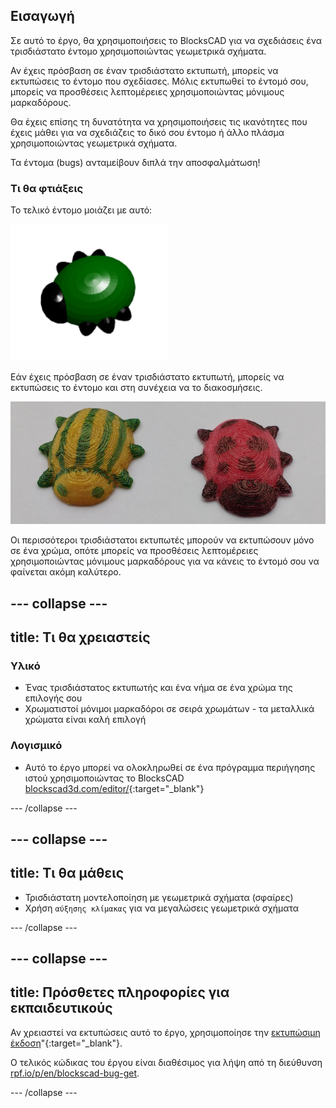## Εισαγωγή

Σε αυτό το έργο, θα χρησιμοποιήσεις το BlocksCAD για να σχεδιάσεις ένα τρισδιάστατο έντομο χρησιμοποιώντας γεωμετρικά σχήματα.

Αν έχεις πρόσβαση σε έναν τρισδιάστατο εκτυπωτή, μπορείς να εκτυπώσεις το έντομο που σχεδίασες. Μόλις εκτυπωθεί το έντομό σου, μπορείς να προσθέσεις λεπτομέρειες χρησιμοποιώντας μόνιμους μαρκαδόρους.

Θα έχεις επίσης τη δυνατότητα να χρησιμοποιήσεις τις ικανότητες που έχεις μάθει για να σχεδιάζεις το δικό σου έντομο ή άλλο πλάσμα χρησιμοποιώντας γεωμετρικά σχήματα.

Τα έντομα (bugs) ανταμείβουν διπλά την αποσφαλμάτωση!

### Τι θα φτιάξεις

Το τελικό έντομο μοιάζει με αυτό:

![στιγμιότυπο οθόνης](images/bug-complete.png)

Εάν έχεις πρόσβαση σε έναν τρισδιάστατο εκτυπωτή, μπορείς να εκτυπώσεις το έντομο και στη συνέχεια να το διακοσμήσεις.

![Ολοκληρωμένο έργο](images/bug-showcase.png)

Οι περισσότεροι τρισδιάστατοι εκτυπωτές μπορούν να εκτυπώσουν μόνο σε ένα χρώμα, οπότε μπορείς να προσθέσεις λεπτομέρειες χρησιμοποιώντας μόνιμους μαρκαδόρους για να κάνεις το έντομό σου να φαίνεται ακόμη καλύτερο.

--- collapse ---
---
title: Τι θα χρειαστείς
---

### Υλικό

+ Ένας τρισδιάστατος εκτυπωτής και ένα νήμα σε ένα χρώμα της επιλογής σου
+ Χρωματιστοί μόνιμοι μαρκαδόροι σε σειρά χρωμάτων - τα μεταλλικά χρώματα είναι καλή επιλογή

### Λογισμικό

+ Αυτό το έργο μπορεί να ολοκληρωθεί σε ένα πρόγραμμα περιήγησης ιστού χρησιμοποιώντας το BlocksCAD [blockscad3d.com/editor/](https://www.blockscad3d.com/editor){:target="_blank"}

--- /collapse ---

--- collapse ---
---
title: Τι θα μάθεις
---

+ Τρισδιάστατη μοντελοποίηση με γεωμετρικά σχήματα (σφαίρες)
+ Χρήση `αύξησης κλίμακας` για να μεγαλώσεις γεωμετρικά σχήματα

--- /collapse ---

--- collapse ---
---
title: Πρόσθετες πληροφορίες για εκπαιδευτικούς
---

Αν χρειαστεί να εκτυπώσεις αυτό το έργο, χρησιμοποίησε την [εκτυπώσιμη έκδοση](https://projects.raspberrypi.org/en/projects/blockscad-bug/print)"{:target="_blank"}.

Ο τελικός κώδικας του έργου είναι διαθέσιμος για λήψη από τη διεύθυνση [rpf.io/p/en/blockscad-bug-get](https://rpf.io/p/en/blockscad-bug-get).

--- /collapse ---
